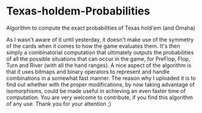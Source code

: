 # Texas-holdem-Probabilities
Algorithm to compute the exact probabilities of Texas hold'em (and Omaha)

As I wasn't aware of it until yesterday, it doesn't make use of the symmetry of the cards when it comes to how the game evaluates them. It's then simply a combinatorial computation that ultimately outputs the probabilities of all the possible situations that can occur in the game, for PreFlop, Flop, Turn and River (with all the hand ranges). A nice aspect of the algorithm is that it uses bitmaps and binary operators to represent and handle combinations in a somewhat fast manner. The reason why I uploaded it is to find out whether with the proper modifications, by now taking advantage of isomorphisms, could be made useful in achieving an even faster time of computation. You are very welcome to contribute, if you find this algorithm of any use. Thank you for your attention ;)
